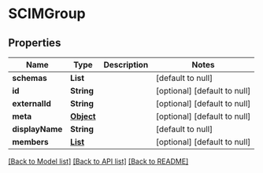 # SCIMGroup
## Properties

| Name | Type | Description | Notes |
|------------ | ------------- | ------------- | -------------|
| **schemas** | **List** |  | [default to null] |
| **id** | **String** |  | [optional] [default to null] |
| **externalId** | **String** |  | [optional] [default to null] |
| **meta** | [**Object**](.md) |  | [optional] [default to null] |
| **displayName** | **String** |  | [default to null] |
| **members** | [**List**](SCIMMember.md) |  | [optional] [default to null] |

[[Back to Model list]](../README.md#documentation-for-models) [[Back to API list]](../README.md#documentation-for-api-endpoints) [[Back to README]](../README.md)


